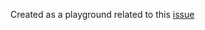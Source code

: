 Created as a playground related to this [issue](https://github.com/codecutout/terraform-provider-powerbi/issues/13)
